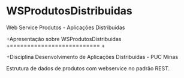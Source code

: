 # WSProdutosDistribuidas
Web Service Produtos - Aplicações Distribuidas

+Apresentação sobre WSProdutosDistribuidas
+==========================
+

+Disciplina Desenvolvimento de Aplicações Distribuídas  -  PUC Minas

Estrutura de dados de produtos com webservice no padrão REST.
